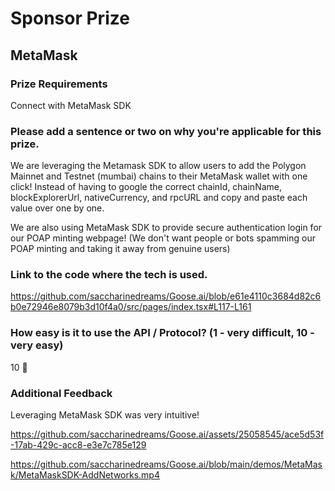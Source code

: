 # Sponsor Prize

## MetaMask

### Prize Requirements

Connect with MetaMask SDK

### Please add a sentence or two on why you're applicable for this prize.

We are leveraging the Metamask SDK to allow users to add the Polygon Mainnet and Testnet (mumbai) chains to their MetaMask wallet with one click! Instead of having to google the correct chainId, chainName, blockExplorerUrl, nativeCurrency, and rpcURL and copy and paste each value over one by one.

We are also using MetaMask SDK to provide secure authentication login for our POAP minting webpage! (We don't want people or bots spamming our POAP minting and taking it away from genuine users)

### Link to the code where the tech is used.

https://github.com/saccharinedreams/Goose.ai/blob/e61e4110c3684d82c6b0e72946e8079b3d10f4a0/src/pages/index.tsx#L117-L161

### How easy is it to use the API / Protocol? (1 - very difficult, 10 - very easy)

10 🌟

### Additional Feedback

Leveraging MetaMask SDK was very intuitive!

https://github.com/saccharinedreams/Goose.ai/assets/25058545/ace5d53f-17ab-429c-acc8-e3e7c785e129

https://github.com/saccharinedreams/Goose.ai/blob/main/demos/MetaMask/MetaMaskSDK-AddNetworks.mp4
